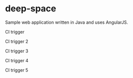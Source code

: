 # deep-space
Sample web application written in Java and uses AngularJS.

CI trigger

CI trigger 2

CI trigger 3

CI trigger 4

CI trigger 5
